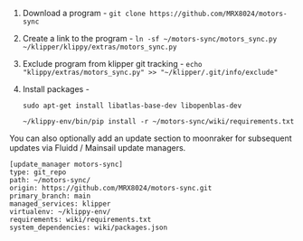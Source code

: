 1. Download a program - `git clone https://github.com/MRX8024/motors-sync`
2. Create a link to the program - `ln -sf ~/motors-sync/motors_sync.py ~/klipper/klippy/extras/motors_sync.py`
3. Exclude program from klipper git tracking - `echo "klippy/extras/motors_sync.py" >> "~/klipper/.git/info/exclude"`
4. Install packages -

    ```sudo apt-get install libatlas-base-dev libopenblas-dev```

    ```~/klippy-env/bin/pip install -r ~/motors-sync/wiki/requirements.txt```

You can also optionally add an update section to moonraker for subsequent updates via Fluidd / Mainsail update managers.
```
[update_manager motors-sync]
type: git_repo
path: ~/motors-sync/
origin: https://github.com/MRX8024/motors-sync.git
primary_branch: main
managed_services: klipper
virtualenv: ~/klippy-env/
requirements: wiki/requirements.txt
system_dependencies: wiki/packages.json
```
